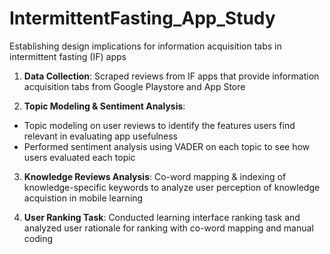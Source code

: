 # IntermittentFasting_App_Study

Establishing design implications for information acquisition tabs in intermittent fasting (IF) apps

1. **Data Collection**: Scraped reviews from IF apps that provide information acquisition tabs from Google Playstore and App Store

2. **Topic Modeling & Sentiment Analysis**:
  - Topic modeling on user reviews to identify the features users find relevant in evaluating app usefulness
  - Performed sentiment analysis using VADER on each topic to see how users evaluated each topic
  
3. **Knowledge Reviews Analysis**: Co-word mapping & indexing of knowledge-specific keywords to analyze user perception of knowledge acquistion in mobile learning

4. **User Ranking Task**: Conducted learning interface ranking task and analyzed user rationale for ranking with co-word mapping and manual coding

